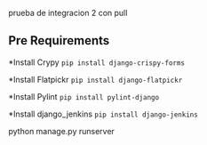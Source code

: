 prueba de integracion 2 con pull

## Pre Requirements
*Install Crypy
```pip install django-crispy-forms```

*Install Flatpickr
```pip install django-flatpickr```

*Install Pylint
```pip install pylint-django```

*Install django_jenkins
```pip install django-jenkins```


python manage.py runserver